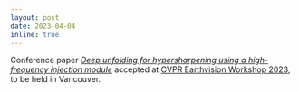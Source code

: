 ```yaml
---
layout: post
date: 2023-04-04
inline: true
---
```

Conference paper <i><a href="#MifdalTomasCVPR2023">Deep unfolding for hypersharpening using a high-frequency injection module</a></i> accepted at [CVPR Earthvision Workshop 2023](https://www.grss-ieee.org/events/earthvision-2023/), to be held in Vancouver.
